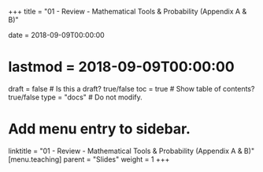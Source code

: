 +++
title = "01 - Review - Mathematical Tools & Probability (Appendix A & B)"

date = 2018-09-09T00:00:00
# lastmod = 2018-09-09T00:00:00

draft = false  # Is this a draft? true/false
toc = true  # Show table of contents? true/false
type = "docs"  # Do not modify.

# Add menu entry to sidebar.
linktitle = "01 - Review - Mathematical Tools & Probability (Appendix A & B)"
[menu.teaching]
  parent = "Slides"
  weight = 1
+++
